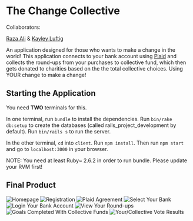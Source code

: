 # The Change Collective

Collaborators:

[Raza Ali](https://github.com/razali17) & [Kayley Luftig](https://github.com/krl87)

An application designed for those who wants to make a change in the world! This application connects to your bank account using [Plaid](https://plaid.com/) and collects the round-ups from your purchases to collective fund, which then gets donated to charities based on the the total collective choices. Using YOUR change to make a change!


## Starting the Application

You need **TWO** terminals for this.

In one terminal, run `bundle` to install the dependencies. Run `bin/rake db:setup` to create the databases (called rails_project_development by default). Run `bin/rails s` to run the server.

In the other terminal, `cd` into `client`. Run `npm install`. Then run `npm start` and go to `localhost:3000` in your browser.

NOTE: You need at least Ruby~ 2.6.2 in order to run bundle. Please update your RVM first!

## Final Product

![Homepage](https://i.imgur.com/vlltSGq.png)
![Registration](https://i.imgur.com/zLx7RAc.png)
![Plaid Agreement](https://i.imgur.com/qf8xoHZ.png)
![Select Your Bank](https://i.imgur.com/sCETTYt.png)
![Login Your Bank Account](https://i.imgur.com/bqQQclt.png)
![View Your Round-ups](https://i.imgur.com/4HPMQZb.png)
![Goals Completed With Collective Funds](https://i.imgur.com/1lBsNQV.png)
![Your/Collective Vote Results](https://i.imgur.com/e511NZF.png)